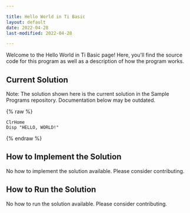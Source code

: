 ```yaml
---

title: Hello World in Ti Basic
layout: default
date: 2022-04-28
last-modified: 2022-04-28

---
```


Welcome to the Hello World in Ti Basic page! Here, you'll find the source code for this program as well as a description of how the program works.

## Current Solution

Note: The solution shown here is the current solution in the Sample Programs repository. Documentation below may be outdated.

{% raw %}

```Ti Basic
ClrHome
Disp "HELLO, WORLD!"

```

{% endraw %}

## How to Implement the Solution

No how to implement the solution available. Please consider contributing.

## How to Run the Solution

No how to run the solution available. Please consider contributing.